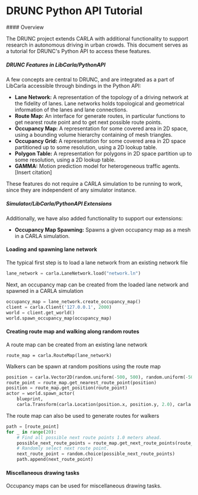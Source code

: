 <h1>DRUNC Python API Tutorial</h1>
#### Overview

The DRUNC project extends CARLA with additional functionality to support research in autonomous driving in urban crowds. This document serves as a tutorial for DRUNC's Python API to access these features.

##### DRUNC Features in LibCarla/PythonAPI 

A few concepts are central to DRUNC, and are integrated as a part of LibCarla accessible through bindings in the Python API:

  - **Lane Network:** A representation of the topology of a driving network at the fidelity of lanes. Lane networks holds topological and geometrical information of the lanes and lane connections.
  - **Route Map:** An interface for generate routes, in particular functions to get nearest route point and to get next possible route points.
  - **Occupancy Map:** A representation for some covered area in 2D space, using a bounding volume hierarchy containing of mesh triangles.
  - **Occupancy Grid:**  A representation for some covered area in 2D space partitioned up to some resolution, using a 2D lookup table.
  - **Polygon Table:** A representation for polygons in 2D space partition up to some resolution, using a 2D lookup table.
  - **GAMMA:** Motion prediction model for heterogeneous traffic agents. [Insert citation]

These features do not require a CARLA simulation to be running to work, since they are independent of any simulator instance.

##### Simulator/LibCarla/PythonAPI Extensions

Additionally, we have also added functionality to support our extensions:

- **Occupancy Map Spawning:** Spawns a given occupancy map as a mesh in a CARLA simulation.



#### Loading and spawning lane network

The typical first step is to load a lane network from an existing network file

```py
lane_network = carla.LaneNetwork.load("network.ln")
```

Next, an occupancy map can be created from the loaded lane network and spawned in a CARLA simulation

```py
occupancy_map = lane_network.create_occupancy_map()
client = carla.Client('127.0.0.1', 2000)
world = client.get_world()
world.spawn_occupancy_map(occupancy_map)
```



#### Creating route map and walking along random routes

A route map can be created from an existing lane network

```pyth
route_map = carla.RouteMap(lane_network)
```

Walkers can be spawn at random positions using the route map

```py
position = carla.Vector2D(random.uniform(-500, 500), random.uniform(-500, 500))
route_point = route_map.get_nearest_route_point(position)
position = route_map.get_position(route_point)
actor = world.spawn_actor(
	blueprint, 
	carla.Transform(carla.Location(position.x, position.y, 2.0), carla.Rotation()))
```

The route map can also be used to generate routes for walkers

```py
path = [route_point]
for _ in range(20):
	# Find all possible next route points 1.0 meters ahead.
	possible_next_route_points = route_map.get_next_route_points(route_point[-1], 1.0)
	# Randomly select next route point.
	next_route_point = random.choice(possible_next_route_points)
	path.append(next_route_point)
```



#### Miscellaneous drawing tasks

Occupancy maps can be used for miscellaneous drawing tasks. 